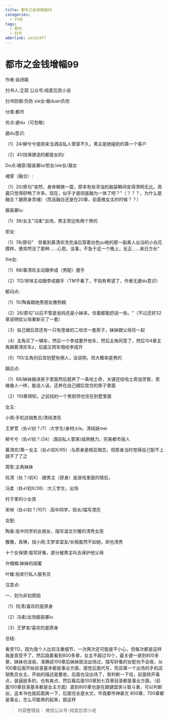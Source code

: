 ```yaml
---
title: 都市之金钱增幅99
categories:
  - YY向
tags:
  - 都市
  - 扫书
abbrlink: aacb24ff
---
```

# 都市之金钱增幅99
作者:自闭姬

扫书人:乏寂 公众号:纯爱后宫小说

扫书防御:负防 xie女:极duan负防

分类:都市

优点:避du（可忽略）

避du意识:

（1）24/柳兮兮是刚来当酒店私人管家不久，男主是她碰到的第一个客户

（2）41/找保镖选的都是女的/

Du点:魂穿/服装暴lu/拒女/xie女/漏女

魂穿（融合）:

（1）20/原句"突然，身体微微一震，原本有些浑浊的脑袋瞬间变得清明无比。周晨只觉得舒畅了许多。现在，似乎才是彻底融为一体了吧？"（？？？，为什么是融合？跟原身灵魂）（而且融合还是在20章，前面推女主的时候？？）

服装暴lu:

（1）38/女主"冯柔"出场，男主旁边有两个男的

拒女:

（1）78/原句"　但看到慕清欢洗完澡后穿着白色yu袍的那一副美人出浴的小白花模样，便突然没了那种......心思。没事，不急于这一个晚上，反正......来日方长"

Xie女:

（1）98/慕清欢主动跟李成（男配）握手

（2）112/宋咲主动跟李成握手（TM不看了，不抱有希望了，作者无避du意识）

郁闷点:

（1）15/陶香跟她男朋友撒狗粮

（2）26/原句"以后不管是爸妈还是小妹来，住着都能舒适一些。"（不过还好32章说明给父母重新买了一套）

（3）自己跟后宫还有一只有思维的二哈住一套房子，妹妹跟父母住一起

（4）主角买了一辆车，然后一个李成要开他车，然后主角同意了，然后104章主角跟慕清欢车z，后面又把车借给李成开

（5）110/主角的后宫别墅有佣人，没说明，但大概率是男的

膈应点:

（1）66/妹妹搬进房子里面然后就养了一条哈士奇，关键还给哈士奇加灵智，思维像人一样，能说人话，还养在自己跟后宫住的房子里面

（2）110章得知，之前找的一个男厨师也住在别墅里面

女主:

小雨:手机店销售员/清纯漂亮

王梦萱（处√/初？/7）:大学生/身材火la，清纯妖mei

柳兮兮（处√/初？/24）:酒店私人管家/成熟魅力，完美都市丽人

慕清欢/第一女主（处√/初X/95）:与原身是相互暗恋，但原身当时觉得自己配不上就不了了之

周笙:主角妹妹

阮清（处？/初X）:跟男主（原身）是游戏里面的情侣，

冯柔（处√/初X/38）:大三学生，出场

村子里的小女孩

宋咲（处√/初？/107）:高中同学，班长/描写漂亮

女配:

陶香:高中同学的女朋友，描写温文尔雅的清秀女孩

雅雅，真琳，钱小雨:王梦宣室友/长相虽然不如她，却也清秀

十个女保镖:描写好看，部分被男主叫去保护他父母

许楠楠:妹妹的闺蜜

叶媛:拍卖行私人服务员

注意点:

一、划为非初原因

（1）阮清/喜欢的是原身

（2）冯柔/出场服装暴lu

（3）王梦宣/喜欢的是原身

总结:

看至112，因为我个人比较注重细节，一次两次还可能是不小心，但每次都是这样我是真受不了，然后跳着看到800多章，女主不超过10个，最关键一直到800多章，妹妹也没收，准确说100章后妹妹就没出场过，描写好看的女配也不会收，从100章后面开始目录基本都是事业方面，感觉后面代写，而且第一个出场的手机店销售员女主，开始的描述是要收，后面也没出场了，我判断一下哈，前面除开毒点，装逼挺多的，也有爽点，然后看后面100章到七百章目录都是事业方面，（前面100章目录基本都是女主方面）直到800章也是在跟键盘侠斗智斗勇，可以判断出，这本书也就前面爽一下，后面完全是水文，毕竟都市神豪文
800章，700章都是事业，怎么可能爽的起来，就这样


> 内容整理自： 微信公众号-纯爱后宫小说